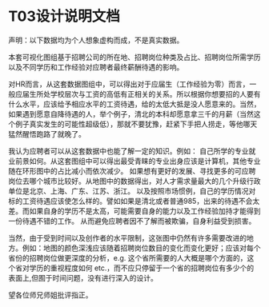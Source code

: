 # T03设计说明文档
声明：以下数据均为个人想象虚构而成，不是真实数据。

本套可视化图组基于招聘公司的所在地、招聘岗位种类及占比、招聘岗位所需学历以及不同学历和工作经验对应聘者最终薪酬待遇的影响。

对HR而言，从这套数据图组中，可以得出对于应届生（工作经验为零）而言，一般应届生所处学校层次与工资的高低有正相关的关系。所以根据你想要招的人要有什么水平，应该给予相应水平的工资待遇，给的太低大抵是没人愿意来的。当然，如果遇到愿意自降待遇的人，举个例子，清北的本科却愿意拿三千的月薪（当然这个例子真实发生的可能性超级低），那就不要犹豫，赶紧下手把人捞走，等他哪天猛然醒悟跑路了就晚了。

我认为应聘者可以从这套数据中也能了解一定的知识。例如：
自己所学的专业就业前景如何。从这套图组中可以得出最受青睐的专业出身应该是计算机，其他专业随在环形图中的占比减小而依次减少。
如果想有更好的发展、寻找更多的可应聘岗位去哪个城市比较好。从地图中的数据得出，对人才需求量最大的几个升级行政单位是北京、上海、广东、江苏、浙江。
以及按照市场惯例，自己的学历情况对标的工资待遇应该使怎么样的。譬如如果是清北或者普通985，出来的待遇不会太差。而如果自身的学历不是太高，可能需要自身的能力以及工作经验加持才能得到一份待遇不错的工作。
从而避免应聘者因不了解而被欺骗，自身利益受到损害。

当然，由于受到时间以及创作者的水平限制，这张图中仍然有许多需要改进的地方。例如：地图的颜色深浅应该随着招聘岗位数目的变化而变化更好；应该对每个省份的招聘岗位做更深度的分析，e.g. 这个省所需要的人大概是哪个方面的，这个省对学历的重视程度如何 etc.，而不应只停留于一个省的招聘岗位有多少个的表面上,但囿于时间问题，没有进行深入的设计。

望各位师兄师姐批评指正。